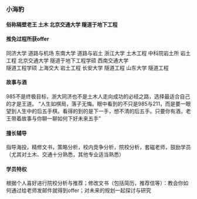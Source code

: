 ### 小海豹

#### 俗称隔壁老王  土木  北京交通大学  隧道于地下工程
 
#### 推免过程所获offer
同济大学 道路与机场  东南大学 道路与岩土  浙江大学 土木工程
中科院岩土所 岩土工程  北京交通大学  隧道于地下工程学硕   西南交通大学  
隧道工程学硕   上海交大 岩土工程  长安大学 隧道工程  山东大学 隧道工程

#### 故事与酒
985不是终极目标，浙大同济也不是土木人走向成功的必经之路，选择最适合自己的才是王道。
“人生如棋局，落子无悔。眼中看到的不只是985与211，而是要一眼望到人生中的后五手棋。看得的到的是下一手，想不清的后五手。只要你有酒，老王带着故事与你聊一聊如何下好未来五手”
 
#### 擅长辅导
指导海投，精修文书，策略分析，校内竞争分析，院校分析，套磁老师，鼓励学员（尤其对土木、交通十分熟悉，其他专业适当熟悉）

#### 学员特权
根据个人喜好进行院校分析与推荐；修改文书（包括简历，推荐信等）：教会你如何通过给老师发邮件就得到offer；对未来的规划一起探讨与研究